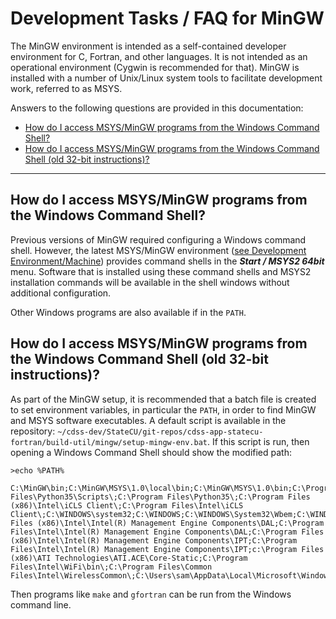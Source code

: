 # Development Tasks / FAQ for MinGW #

The MinGW environment is intended as a self-contained developer environment for C, Fortran, and other languages.
It is not intended as an operational environment (Cygwin is recommended for that).
MinGW is installed with a number of Unix/Linux system tools to facilitate development work, referred to as MSYS.

Answers to the following questions are provided in this documentation:

* [How do I access MSYS/MinGW programs from the Windows Command Shell?](#how-do-i-access-msysmingw-programs-from-the-windows-command-shell)
* [How do I access MSYS/MinGW programs from the Windows Command Shell (old 32-bit instructions)?](#how-do-i-access-msysmingw-programs-from-the-windows-command-shell-old-32-bit-instructions)

------------

## How do I access MSYS/MinGW programs from the Windows Command Shell? ##

Previous versions of MinGW required configuring a Windows command shell.
However, the latest MSYS/MinGW environment ([see Development Environment/Machine](../dev-env/machine.md))
provides command shells in the ***Start / MSYS2 64bit*** menu.
Software that is installed using these command shells and MSYS2 installation commands will
be available in the shell windows without additional configuration.

Other Windows programs are also available if in the `PATH`.

## How do I access MSYS/MinGW programs from the Windows Command Shell (old 32-bit instructions)? ##

As part of the MinGW setup, it is recommended that a batch file is created to set environment variables,
in particular the `PATH`, in order to find MinGW and MSYS software executables.
A default script is available in the repository:  `~/cdss-dev/StateCU/git-repos/cdss-app-statecu-fortran/build-util/mingw/setup-mingw-env.bat`.
If this script is run, then opening a Windows Command Shell should show the modified path:

```text
>echo %PATH%

C:\MinGW\bin;C:\MinGW\MSYS\1.0\local\bin;C:\MinGW\MSYS\1.0\bin;C:\Program Files\Python35\Scripts\;C:\Program Files\Python35\;C:\Program Files (x86)\Intel\iCLS Client\;C:\Program Files\Intel\iCLS Client\;C:\WINDOWS\system32;C:\WINDOWS;C:\WINDOWS\System32\Wbem;C:\WINDOWS\System32\WindowsPowerShell\v1.0\;C:\Program Files (x86)\Intel\Intel(R) Management Engine Components\DAL;C:\Program Files\Intel\Intel(R) Management Engine Components\DAL;C:\Program Files (x86)\Intel\Intel(R) Management Engine Components\IPT;C:\Program Files\Intel\Intel(R) Management Engine Components\IPT;c:\Program Files (x86)\ATI Technologies\ATI.ACE\Core-Static;C:\Program Files\Intel\WiFi\bin\;C:\Program Files\Common Files\Intel\WirelessCommon\;C:\Users\sam\AppData\Local\Microsoft\WindowsApps
```

Then programs like `make` and `gfortran` can be run from the Windows command line.
